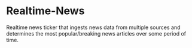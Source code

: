 # Realtime-News
Realtime news ticker that ingests news data from multiple sources and determines the most popular/breaking news articles over some period of time.
